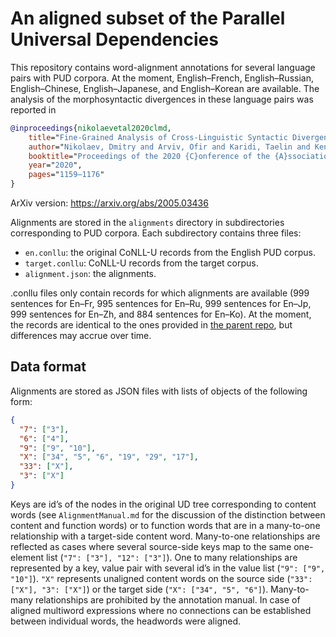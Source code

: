 # An aligned subset of the Parallel Universal Dependencies

This repository contains word-alignment annotations for several language pairs
with PUD corpora.  At the moment, English–French, English–Russian,
English–Chinese, English–Japanese, and English–Korean are available. The
analysis of the morphosyntactic divergences in these language pairs was reported
in

```bibtex
@inproceedings{nikolaevetal2020clmd,
	title="Fine-Grained Analysis of Cross-Linguistic Syntactic Divergences",
	author="Nikolaev, Dmitry and Arviv, Ofir and Karidi, Taelin and Kenneth, Neta and Mitnik, Veronika and Saeboe, Lilja Maria and Abend, Omri",
	booktitle="Proceedings of the 2020 {C}onference of the {A}ssociation for {C}omputational {L}inguistics",
	year="2020",
	pages="1159–1176"
}	
```

ArXiv version: https://arxiv.org/abs/2005.03436

Alignments are stored in the `alignments` directory in subdirectories
corresponding to PUD corpora. Each subdirectory contains three files:

* `en.conllu`: the original CoNLL-U records from the English PUD corpus.
* `target.conllu`: CoNLL-U records from the target corpus.
* `alignment.json`: the alignments.

.conllu files only contain records for which alignments are available (999
sentences for En–Fr, 995 sentences for En–Ru, 999 sentences for En–Jp, 999
sentences for En–Zh, and 884 sentences for En–Ko). At the moment, the records
are identical to the ones provided in [the parent repo](https://github.com/UniversalDependencies),
but differences may accrue over time.

## Data format

Alignments are stored as JSON files with lists of objects of the following form:

```json
{
  "7": ["3"],
  "6": ["4"],
  "9": ["9", "10"],
  "X": ["34", "5", "6", "19", "29", "17"], 
  "33": ["X"], 
  "3": ["X"]
}
```

Keys are id’s of the nodes in the original UD tree corresponding to content
words (see `AlignmentManual.md` for the discussion of the distinction between
content and function words) or to function words that are in a many-to-one
relationship with a target-side content word. Many-to-one relationships are
reflected as cases where several source-side keys map to the same one-element
list (`"7": ["3"], "12": ["3"]`). One to many relationships are represented by a
key, value pair with several id’s in the value list (`"9": ["9", "10"]`). `"X"`
represents unaligned content words on the source side (`"33": ["X"], "3":
["X"]`) or the target side (`"X": ["34", "5", "6"]`). Many-to-many relationships
are prohibited by the annotation manual. In case of aligned multiword
expressions where no connections can be established between individual words,
the headwords were aligned.
